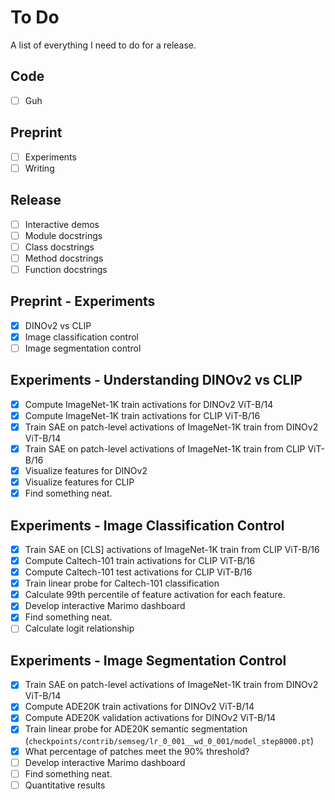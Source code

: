 # To Do

A list of everything I need to do for a release.

## Code

* [ ] Guh

## Preprint

* [ ] Experiments
* [ ] Writing

## Release

* [ ] Interactive demos
* [ ] Module docstrings
* [ ] Class docstrings
* [ ] Method docstrings
* [ ] Function docstrings

## Preprint - Experiments

* [x] DINOv2 vs CLIP
* [x] Image classification control
* [ ] Image segmentation control

## Experiments - Understanding DINOv2 vs CLIP

* [x] Compute ImageNet-1K train activations for DINOv2 ViT-B/14
* [x] Compute ImageNet-1K train activations for CLIP ViT-B/16
* [x] Train SAE on patch-level activations of ImageNet-1K train from DINOv2 ViT-B/14
* [x] Train SAE on patch-level activations of ImageNet-1K train from CLIP ViT-B/16
* [x] Visualize features for DINOv2
* [x] Visualize features for CLIP
* [x] Find something neat.

## Experiments - Image Classification Control

* [x] Train SAE on [CLS] activations of ImageNet-1K train from CLIP ViT-B/16
* [x] Compute Caltech-101 train activations for CLIP ViT-B/16
* [x] Compute Caltech-101 test activations for CLIP ViT-B/16
* [x] Train linear probe for Caltech-101 classification
* [x] Calculate 99th percentile of feature activation for each feature.
* [x] Develop interactive Marimo dashboard
* [x] Find something neat.
* [ ] Calculate logit relationship

## Experiments - Image Segmentation Control

* [x] Train SAE on patch-level activations of ImageNet-1K train from DINOv2 ViT-B/14
* [x] Compute ADE20K train activations for DINOv2 ViT-B/14
* [x] Compute ADE20K validation activations for DINOv2 ViT-B/14
* [x] Train linear probe for ADE20K semantic segmentation (`checkpoints/contrib/semseg/lr_0_001__wd_0_001/model_step8000.pt`)
* [x] What percentage of patches meet the 90% threshold?
* [ ] Develop interactive Marimo dashboard
* [ ] Find something neat.
* [ ] Quantitative results
